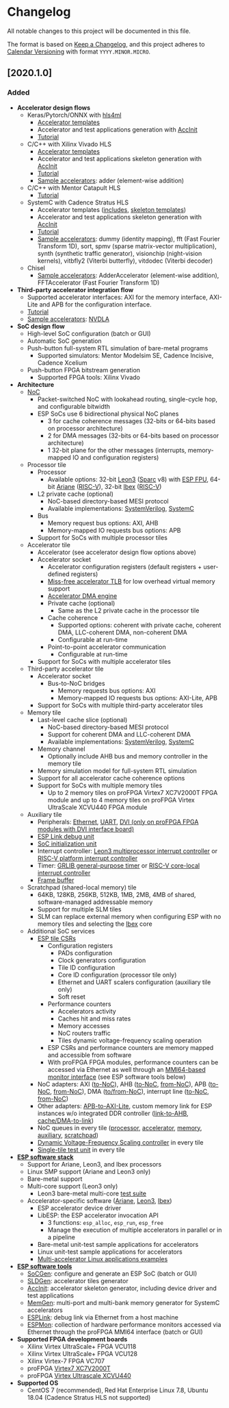 # Changelog

All notable changes to this project will be documented in this file.

The format is based on [Keep a Changelog](https://keepachangelog.com/en/1.0.0/),
and this project adheres to [Calendar Versioning](https://calver.org/) with format `YYYY.MINOR.MICRO`.

## [2020.1.0]

### Added

- **Accelerator design flows**
	- Keras/Pytorch/ONNX with [hls4ml](https://fastmachinelearning.org/hls4ml/)
		- [Accelerator templates](https://github.com/sld-columbia/esp/tree/master/utils/scripts/templates)
		- Accelerator and test applications generation with [AccInit](https://github.com/sld-columbia/esp/blob/master/utils/scripts/init_accelerator.sh)
		- [Tutorial](https://www.esp.cs.columbia.edu/docs/hls4ml/)
	- C/C++ with Xilinx Vivado HLS
		- [Accelerator templates](https://github.com/sld-columbia/esp/tree/master/utils/scripts/templates)
		- Accelerator and test applications skeleton generation with [AccInit](https://github.com/sld-columbia/esp/blob/master/utils/scripts/init_accelerator.sh)
		- [Tutorial](https://www.esp.cs.columbia.edu/docs/cpp_acc/)
		- [Sample accelerators](https://github.com/sld-columbia/esp/tree/master/accelerators/vivado_hls): adder (element-wise addition)
	- C/C++ with Mentor Catapult HLS
		- [Tutorial](https://www.esp.cs.columbia.edu/docs/mentor_cpp_acc/)
	- SystemC with Cadence Stratus HLS
		- Accelerator templates ([includes](https://github.com/sld-columbia/esp-accelerator-templates), [skeleton templates](https://github.com/sld-columbia/esp/tree/master/utils/scripts/templates))
		- Accelerator and test applications skeleton generation with [AccInit](https://github.com/sld-columbia/esp/blob/master/utils/scripts/init_accelerator.sh)
		- [Tutorial](https://www.esp.cs.columbia.edu/docs/systemc_acc/)
		- [Sample accelerators](https://github.com/sld-columbia/esp/tree/master/accelerators/stratus_hls): dummy (identity mapping), fft (Fast Fourier Transform 1D), sort, spmv (sparse matrix-vector multiplication), synth (synthetic traffic generator), visionchip (night-vision kernels), vitbfly2 (Viterbi butterfly), vitdodec (Viterbi decoder)
	- Chisel
		- [Sample accelerators](https://github.com/IBM/esp-chisel-accelerators): AdderAccelerator (element-wise addition), FFTAccelerator (Fast Fourier Transform 1D)
- **Third-party accelerator integration flow**
	- Supported accelerator interfaces: AXI for the memory interface, AXI-Lite and APB for the configuration interface.
	- [Tutorial](https://www.esp.cs.columbia.edu/docs/thirdparty_acc/)
	- [Sample accelerators](https://github.com/sld-columbia/esp/tree/master/third-party/accelerators): [NVDLA](http://nvdla.org/)
- **SoC design flow**
	- High-level SoC configuration (batch or GUI)
	- Automatic SoC generation
	- Push-button full-system RTL simulation of bare-metal programs
		- Supported simulators: Mentor Modelsim SE, Cadence Incisive, Cadence Xcelium
	- Push-button FPGA bitstream generation
		- Supported FPGA tools: Xilinx Vivado
- **Architecture**
	- [NoC](https://github.com/sld-columbia/esp/tree/master/rtl/src/sld/noc)
		- Packet-switched NoC with lookahead routing, single-cycle hop, and configurable bitwidth
		- ESP SoCs use 6 bidirectional physical NoC planes
			- 3 for cache coherence messages (32-bits or 64-bits based on processor architecture)
			- 2 for DMA messages (32-bits or 64-bits based on processor architecture)
			- 1 32-bit plane for the other messages (interrupts, memory-mapped IO and configuration registers)
	- Processor tile
		- Processor
			- Available options: 32-bit [Leon3](https://www.gaisler.com/index.php/products/processors/leon3) ([Sparc](https://sparc.org/) v8) with [ESP FPU](https://github.com/sld-columbia/esp/tree/master/rtl/src/sld/fpu), 64-bit [Ariane](https://github.com/openhwgroup/cva6) ([RISC-V](https://riscv.org/)), 32-bit [Ibex](https://github.com/lowRISC/ibex) ([RISC-V](https://riscv.org/))
		- L2 private cache (optional)
			- NoC-based directory-based MESI protocol
			- Available implementations: [SystemVerilog](https://github.com/sld-columbia/esp-caches/tree/master/l2), [SystemC](https://github.com/sld-columbia/esp/tree/master/systemc/l2)
		- Bus
			- Memory request bus options: AXI, AHB
			- Memory-mapped IO requests bus options: APB
		- Support for SoCs with multiple processor tiles
	- Accelerator tile
		- Accelerator (see accelerator design flow options above)
		- Accelerator socket
			- Accelerator configuration registers (default registers + user-defined registers)
			- [Miss-free accelerator TLB](https://github.com/sld-columbia/esp/blob/master/rtl/src/sld/sldcommon/acc_tlb.vhd) for low overhead virtual memory support
			- [Accelerator DMA engine](https://github.com/sld-columbia/esp/blob/master/rtl/src/sld/tile/acc_dma2noc.vhd)
			- Private cache (optional)
				- Same as the L2 private cache in the processor tile
			- Cache coherence
				- Supported options: coherent with private cache, coherent DMA, LLC-coherent DMA, non-coherent DMA
				- Configurable at run-time
			- Point-to-point accelerator communication
				- Configurable at run-time
		- Support for SoCs with multiple accelerator tiles
	- Third-party accelerator tile
		- Accelerator socket
			- Bus-to-NoC bridges
				- Memory requests bus options: AXI
				- Memory-mapped IO requests bus options: AXI-Lite, APB
		- Support for SoCs with multiple third-party accelerator tiles
	- Memory tile
		- Last-level cache slice (optional)
			- NoC-based directory-based MESI protocol
			- Support for coherent DMA and LLC-coherent DMA
			- Available implementations: [SystemVerilog](https://github.com/sld-columbia/esp-caches/tree/master/llc), [SystemC](https://github.com/sld-columbia/esp/tree/master/systemc/llc)
		- Memory channel
			- Optionally include AHB bus and memory controller in the memory tile
		- Memory simulation model for full-system RTL simulation
		- Support for all accelerator cache coherence options
		- Support for SoCs with multiple memory tiles
			- Up to 2 memory tiles on proFPGA Virtex7 XC7V2000T FPGA module and up to 4 memory tiles on proFPGA Virtex UltraScale XCVU440 FPGA module
	- Auxiliary tile
		- Peripherals: [Ethernet](https://github.com/sld-columbia/esp/tree/master/rtl/src/gaisler/greth), [UART](https://github.com/sld-columbia/esp/tree/master/rtl/src/gaisler/uart), [DVI (only on proFPGA FPGA modules with DVI interface board)](https://github.com/sld-columbia/esp/blob/master/rtl/src/gaisler/misc/svgactrl.vhd)
		- [ESP Link debug unit](https://github.com/sld-columbia/esp/blob/master/rtl/src/sld/sldcommon/esplink.sv)
		- [SoC initialization unit](https://github.com/sld-columbia/esp/blob/master/rtl/src/sld/sldcommon/esp_init.vhd)
		- Interrupt controller: [Leon3 multiprocessor interrupt controller](https://github.com/sld-columbia/esp/blob/master/rtl/src/gaisler/irqmp/irqmp.vhd) or [RISC-V platform interrupt controller](https://github.com/sld-columbia/rv_plic/tree/e78512f1625d3fb64b3fd155ae78e633fdd83846)
		- Timer: [GRLIB general-purpose timer](https://github.com/sld-columbia/esp/blob/master/rtl/src/gaisler/misc/gptimer.vhd) or [RISC-V core-local interrupt controller](https://github.com/sld-columbia/ariane/tree/8a5248cdf61fe3dc3e9abab433995bee268ae411/src/clint)
		- [Frame buffer](https://github.com/sld-columbia/esp/blob/master/rtl/src/sld/sldcommon/ahbram_dp.vhd)
	- Scratchpad (shared-local memory) tile
		- 64KB, 128KB, 256KB, 512KB, 1MB, 2MB, 4MB of shared, software-managed addressable memory
		- Support for multiple SLM tiles
		- SLM can replace external memory when configuring ESP with no memory tiles and selecting the [Ibex](https://github.com/lowRISC/ibex) core
	- Additional SoC services
		- [ESP tile CSRs](https://github.com/sld-columbia/esp/blob/master/rtl/src/sld/tile/esp_tile_csr.vhd)
			- Configuration registers
				- PADs configuration
				- Clock generators configuration
				- Tile ID configuration
				- Core ID configuration (processor tile only)
				- Ethernet and UART scalers configuration (auxiliary tile only)
				- Soft reset
			- Performance counters
				- Accelerators activity
				- Caches hit and miss rates
				- Memory accesses
				- NoC routers traffic
				- Tiles dynamic voltage-frequency scaling operation
			- ESP CSRs and performance counters are memory mapped and accessible from software
			- With proFPGA FPGA modules, performance counters can be accessed via Ethernet as well through an [MMI64-based monitor interface](https://github.com/sld-columbia/esp/blob/master/rtl/src/sld/sldcommon/monitor.vhd) (see ESP software tools below)
		- NoC adapters: AXI ([to-NoC](https://github.com/sld-columbia/esp/blob/master/rtl/src/sld/tile/cpu_axi2noc.vhd)), AHB ([to-NoC](https://github.com/sld-columbia/esp/blob/master/rtl/src/sld/tile/cpu_ahbs2noc.vhd), [from-NoC](https://github.com/sld-columbia/esp/blob/master/rtl/src/sld/tile/mem_noc2ahbm.vhd)), APB ([to-NoC](https://github.com/sld-columbia/esp/blob/master/rtl/src/sld/tile/cpu_apb2noc.vhd), [from-NoC](https://github.com/sld-columbia/esp/blob/master/rtl/src/sld/tile/misc_noc2apb.vhd)), DMA ([to/from-NoC](https://github.com/sld-columbia/esp/blob/master/rtl/src/sld/tile/acc_dma2noc.vhd)), interrupt line ([to-NoC](https://github.com/sld-columbia/esp/blob/master/rtl/src/sld/tile/misc_irq2noc.vhd), [from-NoC](https://github.com/sld-columbia/esp/blob/master/rtl/src/sld/tile/cpu_irq2noc.vhd))
		- Other adapters: [APB-to-AXI-Lite](https://github.com/sld-columbia/esp/blob/master/rtl/src/sld/sldcommon/apb2axil.sv), custom memory link for ESP instances w/o integrated DDR controller ([link-to-AHB](https://github.com/sld-columbia/esp/blob/master/rtl/src/sld/tile/ext2ahbm.vhd), [cache/DMA-to-link](https://github.com/sld-columbia/esp/blob/master/rtl/src/sld/tile/mem2ext.vhd))
		- NoC queues in every tile ([processor](https://github.com/sld-columbia/esp/blob/master/rtl/src/sld/tile/cpu_tile_q.vhd), [accelerator](https://github.com/sld-columbia/esp/blob/master/rtl/src/sld/tile/acc_tile_q.vhd), [memory](https://github.com/sld-columbia/esp/blob/master/rtl/src/sld/tile/mem_tile_q.vhd), [auxiliary](https://github.com/sld-columbia/esp/blob/master/rtl/src/sld/tile/misc_tile_q.vhd), [scratchpad](https://github.com/sld-columbia/esp/blob/master/rtl/src/sld/tile/slm_tile_q.vhd))
		- [Dynamic Voltage-Frequency Scaling controller](https://github.com/sld-columbia/esp/blob/master/rtl/src/sld/tile/dvfs_top.vhd) in every tile
		- [Single-tile test unit](https://github.com/sld-columbia/esp/blob/master/rtl/src/sld/tile/jtag_test.vhd) in every tile
- **[ESP software stack](https://github.com/sld-columbia/esp/tree/master/soft)**
	- Support for Ariane, Leon3, and Ibex processors
	- Linux SMP support (Ariane and Leon3 only)
	- Bare-metal support
	- Multi-core support (Leon3 only)
		- Leon3 bare-metal multi-core [test suite](https://github.com/sld-columbia/esp/tree/master/utils/grlib/software/leon3)
	- Accelerator-specific software ([Ariane](https://github.com/sld-columbia/esp/tree/master/soft/ariane/drivers), [Leon3](https://github.com/sld-columbia/esp/tree/master/soft/leon3/drivers), [Ibex](https://github.com/sld-columbia/esp/tree/master/soft/ibex/drivers))
		- ESP accelerator device driver
		- LibESP: the ESP accelerator invocation API
			- 3 functions: `esp_alloc`, `esp_run`, `esp_free`
			- Manage the execution of multiple accelerators in parallel or in a pipeline
		- Bare-metal unit-test sample applications for accelerators
		- Linux unit-test sample applications for accelerators
		- [Multi-accelerator Linux applications examples](https://github.com/sld-columbia/esp/tree/master/soft/examples/multifft)
- **[ESP software tools](https://github.com/sld-columbia/esp/tree/master/utils)**
	- [SoCGen](https://github.com/sld-columbia/esp/tree/master/utils/socmap): configure and generate an ESP SoC (batch or GUI)
	- [SLDGen](https://github.com/sld-columbia/esp/tree/master/utils/sldgen): accelerator tiles generator
	- [AccInit](https://github.com/sld-columbia/esp/blob/master/utils/scripts/init_accelerator.sh): accelerator skeleton generator, including device driver and test applications
	- [MemGen](https://github.com/sld-columbia/esp/tree/master/utils/memgen): multi-port and multi-bank memory generator for SystemC accelerators
	- [ESPLink](https://github.com/sld-columbia/esp/tree/master/utils/esplink): debug link via Ethernet from a host machine
	- [ESPMon](https://github.com/sld-columbia/esp/tree/master/utils/espmon): collection of hardware performance monitors accessed via Ethernet through the proFPGA MMI64 interface (batch or GUI)
- **Supported FPGA development boards**
	- Xilinx Virtex UltraScale+ FPGA VCU118
	- Xilinx Virtex UltraScale+ FPGA VCU128
	- Xilinx Virtex-7 FPGA VC707
	- proFPGA [Virtex7 XC7V2000T](https://www.profpga.com/products/fpga-modules-overview/virtex-7-based/profpga-xc7v2000t)
	- proFPGA [Virtex Ultrascale XCVU440](https://www.profpga.com/products/fpga-modules-overview/virtex-ultrascale-based/profpga-xcvu440)
- **Supported OS**
	- CentOS 7 (recommended), Red Hat Enterprise Linux 7.8, Ubuntu 18.04 (Cadence Stratus HLS not supported)
